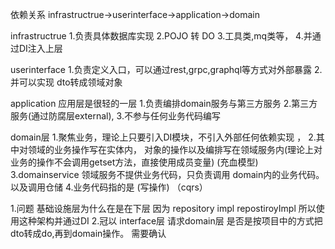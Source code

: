 依赖关系
infrastructrue->userinterface->application->domain

infrastructrue 
1.负责具体数据库实现 
2.POJO 转 DO 
3.工具类,mq类等，
4.并通过DI注入上层

userinterface 
1.负责定义入口，可以通过rest,grpc,graphql等方式对外部暴露
2.并可以实现 dto转成领域对象

application 应用层是很轻的一层
1.负责编排domain服务与第三方服务
2.第三方服务(通过防腐层external),
3.不参与任何业务代码编写

domain层 
1.聚焦业务，理论上只要引入DI模块，不引入外部任何依赖实现 ，
2.其中对领域的业务操作写在实体内， 对象的操作以及编排写在领域服务内(理论上对业务的操作不会调用getset方法，直接使用成员变量) (充血模型)
3.domainservice 领域服务不提供业务代码，只负责调用 domain内的业务代码。 以及调用仓储
4.业务代码指的是 (写操作) （cqrs）


1.问题
基础设施层为什么在是在下层
因为 repository impl  repostiroyImpl  所以使用这种架构并通过DI
2.冠以 interface层  请求domain层
是否是按项目中的方式把 dto转成do,再到domain操作。 需要确认

